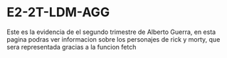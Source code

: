 # E2-2T-LDM-AGG
Este es la evidencia de el segundo trimestre de Alberto Guerra, en esta pagina podras ver informacion sobre los personajes de rick y morty, que sera representada gracias a la funcion fetch

